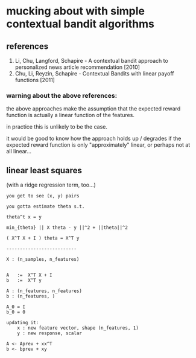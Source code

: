 mucking about with simple contextual bandit algorithms
======================================================

references
----------

1.  Li, Chu, Langford, Schapire - A contextual bandit approach to personalized news article recommendation [2010]
2.  Chu, Li, Reyzin, Schapire - Contextual Bandits with linear payoff functions [2011]


### warning about the above references:

the above approaches make the assumption that the expected reward
function is actually a linear function of the features.

in practice this is unlikely to be the case.

it would be good to know how the approach holds up / degrades if
the expected reward function is only "approximately" linear,
or perhaps not at all linear...


linear least squares
--------------------

(with a ridge regression term, too...)

    you get to see (x, y) pairs

    you gotta estimate theta s.t.

    theta^t x = y

    min_{theta} || X theta - y ||^2 + ||theta||^2

    ( X^T X + I ) theta = X^T y

    --------------------------

    X : (n_samples, n_features)


    A   :=  X^T X + I
    b   :=  X^T y

    A : (n_features, n_features)
    b : (n_features, )

    A_0 = I
    b_0 = 0

    updating it:
        x : new feature vector, shape (n_features, 1)
        y : new response, scalar

    A <- Aprev + xx^T
    b <- bprev + xy


